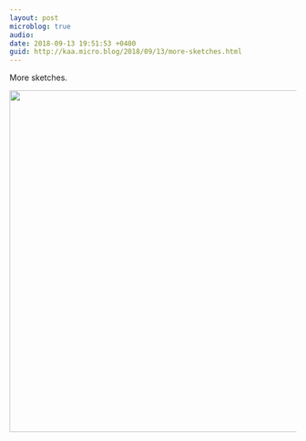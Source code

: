 ```yaml
---
layout: post
microblog: true
audio: 
date: 2018-09-13 19:51:53 +0400
guid: http://kaa.micro.blog/2018/09/13/more-sketches.html
---
```

More sketches.

<img src="http://www.kaa.bz/uploads/2018/5fc4976acf.jpg" width="599" height="600" />

